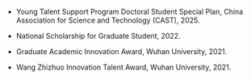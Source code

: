 
- Young Talent Support Program Doctoral Student Special Plan, China Association for Science and Technology (CAST), 2025.

- National Scholarship for Graduate Student, 2022.

- Graduate Academic Innovation Award, Wuhan University, 2021.

- Wang Zhizhuo Innovation Talent Award, Wuhan University, 2021.

